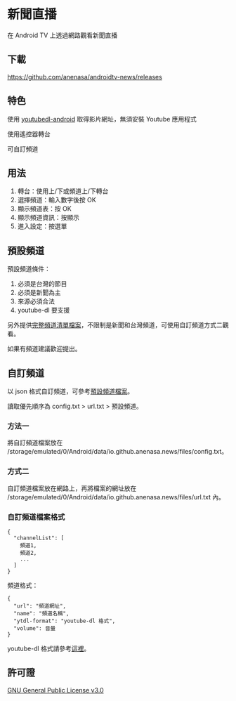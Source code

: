 # 新聞直播

在 Android TV 上透過網路觀看新聞直播

## 下載

https://github.com/anenasa/androidtv-news/releases

## 特色

使用 [youtubedl-android](https://github.com/yausername/youtubedl-android) 取得影片網址，無須安裝 Youtube 應用程式

使用遙控器轉台

可自訂頻道

## 用法

1. 轉台：使用上/下或頻道上/下轉台
2. 選擇頻道：輸入數字後按 OK
3. 顯示頻道表：按 OK
4. 顯示頻道資訊：按顯示
5. 進入設定：按選單

## 預設頻道

預設頻道條件：
1. 必須是台灣的節目
2. 必須是新聞為主
3. 來源必須合法
4. youtube-dl 要支援

另外提供[完整頻道清單檔案](https://anenasa.github.io/channel/full.txt)，不限制是新聞和台灣頻道，可使用自訂頻道方式二觀看。

如果有頻道建議歡迎提出。

## 自訂頻道

以 json 格式自訂頻道，可參考[預設頻道檔案](https://anenasa.github.io/channel/config.txt)。

讀取優先順序為 config.txt > url.txt > 預設頻道。

### 方法一
將自訂頻道檔案放在 /storage/emulated/0/Android/data/io.github.anenasa.news/files/config.txt。

### 方式二
自訂頻道檔案放在網路上，再將檔案的網址放在 /storage/emulated/0/Android/data/io.github.anenasa.news/files/url.txt 內。

### 自訂頻道檔案格式

    {
      "channelList": [
        頻道1,
        頻道2,
        ...
      ]
    }

頻道格式：

    {
      "url": "頻道網址",
      "name": "頻道名稱",
      "ytdl-format": "youtube-dl 格式",
      "volume": 音量
    }

youtube-dl 格式請參考[這裡](https://github.com/ytdl-org/youtube-dl/blob/master/README.md#format-selection)。

## 許可證
[GNU General Public License v3.0](https://github.com/anenasa/androidtv-news/blob/main/LICENSE)
